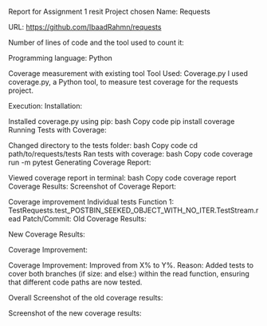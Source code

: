 Report for Assignment 1 resit
Project chosen
Name: Requests

URL: https://github.com/IbaadRahmn/requests

Number of lines of code and the tool used to count it: <TODO>

Programming language: Python

Coverage measurement with existing tool
Tool Used: Coverage.py
I used coverage.py, a Python tool, to measure test coverage for the requests project.

Execution:
Installation:

Installed coverage.py using pip:
bash
Copy code
pip install coverage
Running Tests with Coverage:

Changed directory to the tests folder:
bash
Copy code
cd path/to/requests/tests
Ran tests with coverage:
bash
Copy code
coverage run -m pytest
Generating Coverage Report:

Viewed coverage report in terminal:
bash
Copy code
coverage report
Coverage Results:
Screenshot of Coverage Report:

<Insert screenshot of the coverage report here>
Coverage improvement
Individual tests
Function 1: TestRequests.test_POSTBIN_SEEKED_OBJECT_WITH_NO_ITER.TestStream.read
Patch/Commit:

<Provide a link to the commit or a diff showing the changes made for this function>
Old Coverage Results:

<Screenshot of the old coverage results for read function>

New Coverage Results:

<Screenshot of the new coverage results for read function>

Coverage Improvement:

Coverage Improvement: Improved from X% to Y%.
Reason: Added tests to cover both branches (if size: and else:) within the read function, ensuring that different code paths are now tested.

Overall
Screenshot of the old coverage results:

<Insert screenshot of the overall coverage results before making modifications>
Screenshot of the new coverage results:

<Insert screenshot of the overall coverage results after making modifications>
